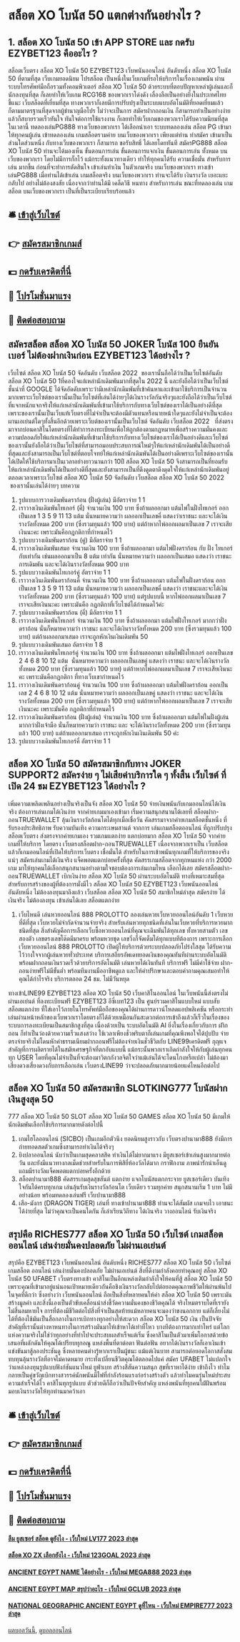 # สล็อต XO โบนัส 50 แตกต่างกันอย่างไร ?
## 1. สล็อต XO โบนัส 50 เข้า APP STORE และ กดรับ EZYBET123 คืออะไร ?
สล็อตเว็บตรง สล็อต XO โบนัส 50 EZYBET123 เว็บพนันออนไลน์ อันดับหนึ่ง สล็อต XO โบนัส 50 ที่ตามที่สุด เว็บเกมยอดนิยม โปรสล็อต เป็นหนึ่งในเว็บเกมที่รอให้บริการในเรื่องเกมพนัน ผ่านระบบโทรศัพท์มือถือรวมทั้งคอมพิวเตอร์ สล็อต XO โบนัส 50 ด้วยระบบที่ตอบปัญหาเหล่าผู้เล่นและก็นักลงทุนที่สุด ก็เลยทำให้เว็บเกม RCG168 ของพวกเราโด่งดัง เลื่องลือเป็นอย่างยิ่งในประเทศไทย ชี้แนะ เว็บสล็อตที่เยี่ยมที่สุด ทางพวกเราก็เลยมีการปรับปรุงเป็นระบบแบบอัตโนมัติที่ยอดเยี่ยมแล้วก็ตามมาตรฐานที่สุดจากผู้ชำนาญมือโปร ไม่ว่าจะเป็นการ สมัครฝากถอนเงิน ก็สามารถทำเป็นอย่างง่าย แล้วก็สบายรวดเร็วทันใจ ทันใจต่อการใช้แรงงาน ก็เลยทำให้เว็บเกมของพวกเราได้รับความนิยมที่สุดในเวลานี้
ทดลองเล่นPG888 ทางเว็บของพวกเรา ได้เลือกนำเอา ระบบทดลองเล่น สล็อต PG เข้ามาให้ทุกคนผู้เล่น เข้าทดลองเล่น เกมสล็อตรวมค่าย บนเว็บของพวกเรา เพียงแต่ท่าน ทำสมัคร เข้ามาเป็นส่วนใดส่วนหนึ่ง กับทางเว็บของพวกเรา ก็สามารถ ขอรับสิทธิ์ ได้เลยโดยทันที สมัครPG888 สล็อต XO โบนัส 50 ท่านจะได้มองเห็น ขั้นตอนการเล่น ขั้นตอนการแจกเงิน ขั้นตอนการเล่น ทั้งหมด บนเว็บของพวกเรา โดยไม่มีการกั๊กไว้ แม้กระทั้งแนวทางเดียว ทำให้ทุกคนได้รับ ความเชื่อมั่น สำหรับการเล่น มากขึ้น ก่อนที่จะทำการตัดสินใจ เข้าเล่นทำเงิน ในตัวเกมจริง บนเว็บของพวกเรา ทางเข้าเล่นPG888 เมื่อท่านได้เข้าเล่น เกมสล็อตจริง บนเว็บของพวกเรา ท่านจะได้รับ เงินรางวัล เยอะแยะ กลับไป อย่างไม่ต้องสงสัย เนื่องจากว่าท่านได้มี เคล็ดวิธี หนทาง สำหรับการเล่น ขณะที่ทดลองเล่น เกมสล็อต บนเว็บของพวกเรา เป็นที่เป็นระเบียบเรียบร้อยแล้ว

## 🛎 [เข้าสู่เว็บไซต์](https://bit.ly/3SdLNi2)
## 👉 [สมัครสมาชิกเกมส์](https://bit.ly/3SdLNi2)
## 💵 [กดรับเครดิตที่นี่](https://bit.ly/3dyRKHj)
## 👑 [โปรโมชั่นมาแรง](https://bit.ly/3dyRKHj)
## 📱 [ติดต่อสอบถาม](https://bit.ly/3dyRKHj)

## สมัครสล็อต สล็อต XO โบนัส 50 JOKER โบนัส 100 ยืนยันเบอร์ ไม่ต้องฝากเงินก่อน EZYBET123 ได้อย่างไร ?
เว็บไซต์ สล็อต XO โบนัส 50 จัดอันดับ เว็บสล็อต 2022  ของเรานั้นถือได้ว่าเป็นเว็บไซต์อันดับ สล็อต XO โบนัส 50 1ที่คองใจแก่เหล่านักเดิมพันมากที่สุดใน 2022 นี้ และยังถือได้ว่าเป็นเว็บไซต์ชั้นนำที่ GOOGLE ได้จัดอัดดับเพราะว่ามีเหล่านักเดิมพันที่เข้าค้นหาและเข้ามาใช้บริการเป็นจำนวนมากเพราะเว็บไซต์ของเรานั้นเป็นเว็บไซต์ที่เล่นได้ง่ายๆได้เงินรางวัลกันจริงๆและยังถือได้ว่าเป็นเว็บไซต์ที่แจกหนักแจกจริงให้แก่เหล่านักเดิมพันที่เข้ามาใช้บริการกับทางเว็บไซต์ของเราได้เป็นอย่างดีที่สุดเพราะของเรานั้นเป็นเว็บแท้เว็บตรงที่ไม่จำเป็นจะต้องมีตัวแทนหรือนายหน้าใดๆและยังไม่จำเป็นจะต้องผานเอเย่นต์ใดๆทั้งสิ้นอีกด้วยเพราะเว็บต์ของเรานั้นเป็นเว็บไซต์ จัดอันดับ เว็บสล็อต 2022   ที่ส่งตรงมาจากบ่อนคาสิโนโดยตรงที่ได้ทำการลงทะเบียนเพื่อให้ถูกต้องตามกฏหมายเพื่อสร้างความมั่นคงและความปลอดภัยให้แก่เหล่านักเดิมพันที่เข้ามาใช้บริการกับทางเว็บไซต์ของเราได้เป็นอย่างดีและเว็บไซต์ของเรานั้นยังถือได้ว่าเป็นเว็บไซต์ที่สามารถมอบประสบการณ์ใหม่ๆให้แก่เหล่านักเดิมพันได้เป็นอย่างดีที่สุดและยังสามารถเป็นเว็บไซต์ที่ตอบโจทย์ให้แก่เหล่านักเดิมพันได้เป็นอย่างดีเพราะเว็บไซต์ของเรานั้นได้เปิดให้ใช้บริการมาเป็นเวลาอย่างยาวนานกว่า 10ปี สล็อต XO โบนัส 50 จึงสามารถเป็นที่ยอมรับให้แก่เหล่านักเดิมพันได้เป็นอย่างดีที่สุดและยังสามารถเป็นที่ดึงดูดตาดึงดุดใจให้แก่เหล่านักเดิมพันอยู่ตลอดเวลาเพราะเว็บไซต์ สล็อต XO โบนัส 50 จัดอันดับ เว็บสล็อต สล็อต XO โบนัส 50 2022   ของเรานั้นเล่นได้ง่ายๆ
บทความ
1. รูปแบบการวางเดิมพันดราก้อน (ฝั่งผู้เล่น) มีอัตราจ่าย 1 1
2. เราวางเงินเดิมพันไทเกอร์ (คี่) จำนวนเงิน 100 บาท ซึ่งถ้าผลออกมา แต้มไพ่ในฝั่งไทเกอร์ ออกเป็นเลข 1 3 5 9 11 13 แต้ม นั่นหมายความว่า ผลออกเป็นเลขคี่ แสดงว่าเราชนะ และจะได้เงินรางวัลทั้งหมด 200 บาท (ซึ่งรวมทุนแล้ว 100 บาท) แต่ถ้าหากไพ่ออกผลมาเป็นเลข 7 เราจะเสียเงินนะคะ เพราะมันคือกฎกติกาที่กำหนดไว้
3. รูปแบบวางเดิมพันดราก้อน (คู่) มีอัตราจ่าย 1 1
4. เราวางเงินเดิมพันเสมอ จำนวนเงิน 100 บาท ซึ่งถ้าผลออกมา แต้มไพ่ฝั่งดราก้อน กับ ฝั่ง ไทเกอร์กับเท่ากัน เช่นผลออกมาเป็น 8 แต้ม เท่ากัน นั่นหมายความว่า ผลออกเป็นเสมอ แสดงว่า เราชนะการเดิมพัน และจะได้เงินรางวัลทั้งหมด 900 บาท
5. รูปแบบวางเดิมพันไทเกอร์คู่ อัตราจ่าย 1 1
6. เราวางเงินเดิมพันดราก้อนคี่ จำนวนเงิน 100 บาท ซึ่งถ้าผลออกมา แต้มไพ่ในฝั่งดราก้อน ออกเป็นเลข 1 3 5 9 11 13 แต้ม นั่นหมายความว่า ผลออกเป็นเลขคี่ แสดงว่า เราชนะและจะได้เงินรางวัลทั้งหมด 200 บาท (ซึ่งรวมทุนแล้ว 100 บาท) แต่รูปแบบนี้ หากไพ่ออกผลมาเป็นเลข 7 เราจะเสียเงินนะคะ เพราะมันคือ กฎกติกาที่เว็บไซต์ได้กำหนดไว้ค่ะ
7. รูปแบบวางเดิมพันดราก้อน (คี่) มีอัตราจ่าย 1 1
8. เราวางเงินเดิมพันไทเกอร์ จำนวนเงิน 100 บาท ซึ่งถ้าผลออกมา แต้มไพ่ฝั่งไทเกอร์ มากกว่าฝั่งดราก้อน นั่นก็หมายความว่า เราชนะ และจะได้เงินรางวัลทั้งหมด 200 บาท (ซึ่งรวมทุนแล้ว 100 บาท) แต่ถ้าผลออกมาเสมอ เราจะถูกหักเงินเงินเดิมพัน 50
9. รูปแบบวางเดิมพันเสมอ อัตราจ่าย 1 8
10. เราวางเงินเดิมพันไทเกอร์คู่ จำนวนเงิน 100 บาท ซึ่งถ้าผลออกมา แต้มไพ่ฝั่งไทเกอร์ ออกเป็นเลข 2 4 6 8 10 12 แต้ม  นั่นหมายความว่า ผลออกเป็นเลขคู่ แสดงว่า เราชนะ และจะได้เงินรางวัลทั้งหมด 200 บาท (ซึ่งรวมทุนแล้ว 100 บาท) แต่ถ้าหากไพ่ออกผลมาเป็นเลข 7 เราจะเสียเงินนะคะ เพราะมันคือกฎกติกา ที่ทางเว็บเขากำหนดไว้
11. เราวางเงินเดิมพันดราก้อนคู่ จำนวนเงิน 100 บาท ซึ่งถ้าผลออกมา แต้มไพ่ฝั่งดราก้อน ออกเป็นเลข 2 4 6 8 10 12 แต้ม นั่นหมายความว่า ผลออกเป็นเลขคู่ แสดงว่า เราชนะ และจะได้เงินรางวัลทั้งหมด 200 บาท (ซึ่งรวมทุนแล้ว 100 บาท) แต่ถ้าหากไพ่ออกผลมาเป็นเลข 7 เราจะเสียเงินนะคะ เพราะมันคือ กฎกติกาที่กำหนดไว้
12. เราวางเงินเดิมพันดราก้อน (ฝั่งผู้เล่น) จำนวนเงิน 100 บาท ซึ่งถ้าผลออกมา แต้มไพ่ในฝั่งผู้เล่น มากกว่าฝั่งเจ้ามือ นั่นก็หมายความว่า เราชนะ และ จะได้เงินรางวัลทั้งหมด 200 บาท (ซึ่งรวมทุนแล้ว 100 บาท) แต่ถ้าผลออกมาเสมอ เราจะถูกหักเงินเงินเดิมพัน 50 ค่ะ
13. รูปแบบวางเดิมพันไทเกอร์คี่ อัตราจ่าย 1 1

## สล็อต XO โบนัส 50 สมัครสมาชิกกับทาง JOKER SUPPORT2 สมัครง่าย ๆ ไม่เสียค่าบริการใด ๆ ทั้งสิ้น เว็บไซต์ ที่เปิด 24 ชม EZYBET123 ได้อย่างไร ?
เพิ่มความเพลิดเพลินอย่างเป็นจริงเป็นจัง สล็อต XO โบนัส 50 จ่ายเงินพนันกับเกมออนไลน์ได้เงินจริง ต้องการเล่นเกมได้เงินง่าย จากค่ายเกมมาเองเข้ามา เริ่มความสนุกสนานได้เลยที่ สล็อตฝาก-ถอนTRUEWALLET ลุ้นเงินรางวัลก้อนโตได้ทุกเมื่อเชื่อวัน คัดสรรมาจากค่ายเกมสล็อตชั้นหนึ่ง ที่รับรองประสิทธิภาพ รับความบันเทิง ความกระเษมสานต์ จากการ เล่นเกมสล็อตออนไลน์ ที่ถูกปรับปรุง สล็อตเว็บตรง ส่งตรงจากค่ายเกมเอง รวมเกมแตกง่าย แตกบ่อยมาก สล็อต XO โบนัส 50 จากค่ายเกมที่ให้บริการ โดยตรง เว็บตรงสล็อตฝาก-ถอนTRUEWALLET เนื่องจากพวกเราเป็น เว็บสล็อต แล้วก็เกมออนไลน์ที่เปิดให้บริการเว็บตรง เชื่อมั่นได้ สำหรับในการเข้าพนันทุกเกมที่ให้บริการของจริงแน่ๆ สมัครเล่นเกมได้เงินจริง แจ็คพอตแตกบ่อยครั้งที่สุด คัดสรรเกมสล็อตจากทุกหนแห่ง กว่า 2000 เกม มาให้ทุกคนได้เลือกสนุกสนานอย่างตามใจชอบต้องการเล่นเกมไหน เลือกได้เลย สมัครสล็อตฝาก-ถอนTRUEWALLET เบิกเงินง่าย สล็อต XO โบนัส 50 ผ่านระบบอัตโนมัติ ทางที่เหมาะสมที่สุด สำหรับการสร้างของผู้ที่ต้องการมั่งมีไว สล็อต XO โบนัส 50 EZYBET123 เว็บพนันออนไลน์ อันดับหนึ่ง ไม่ต้องลงทุนมาถึงแล้ว เว็บสล็อต สล็อต XO โบนัส 50 สมาชิกใหม่ล่าสุด สมัครง่าย ได้เงินจริง ไม่ต้องลงทุน เข้าเล่นได้เลย สล็อตแตกง่าย
1. เว็บไหนดี เล่นหวยออนไลน์ 888 PROLOTTO ลองเล่นหวยเว็บหวยออนไลน์อันดับ 1 เว็บหวยที่ดีที่สุด เว็บหวยไม่จำกัดจำนวนจ่ายจริง สำหรับเล่นหวยทุกชนิดที่เล่นในเว็บหวยที่บริการหวยมากชนิดที่สุด สิ่งสำคัญคือการเลือกเว็บซื้อหวยออนไลน์ที่คุณจะเดิมพันได้ทุกเลข ทั้งหวยสามตัว เลขสองตัว เลขตรงเลขโต๊ดมีมาครบ พร้อมหวยชุด เลขวิ่งก็จัดเต็มได้ทุกแบบทีต้องการ เพราะการเลือกเว็บหวยออนไลน์ 888 PROLOTTO เปิดผู้ให้บริการด้วยระบบปลอดภัยโปร่งใสสุด ได้รับความไว้วางใจจากผู้เล่นหวยทั่วประเทศ บริการเสถียรอัพเดทยอดเงินของคุณทันทีผ่านระบบอัตโนมัติ พร้อมฝากถอนเงินรวดเร็วด้วยบริการอัตโนมัติ เล่นหวยได้เงินทันที บริการฟรี ไม่มีค่าใช้จ่าย ฝาก-ถอนง่ายฟรีไม่มีขั้นต่ำ พร้อมทีมงานมืออาชีพดูแล และให้คำปรึกษาและตอบคำถามคุณเสมอทำให้คุณได้กำไรจริง บริการตลอด 24 ชม. ไม่มีวันหยุด

ทางเข้าLINE99 EZYBET123 สล็อต XO โบนัส 50 เว็บคาสิโนออนไลน์ ในเว็บพนันนี้ส่งตรงไม่ผ่านเอเย่นต์ ที่ลงทะเบียนฟรี EZYBET123 อีซี่เบท123 เป็น ศูนย์รวมคาสิโนแบบใหม่ แบบสับ สล็อตแตกง่าย ที่ใส่เอาไว้ภายในโทรศัพท์มือถือของคุณได้ผ่านการดาวน์โหลดแอปพลิเคชัน หรือกระทำเล่นผ่านหน้าหลักของเว็บพวกเราโดยตรงก็ได้ด้วยเหมือนกันสะดวกต่อการเข้าถึงแล้วก็เร็วในเรื่องของระบบการลงทะเบียนเป็นสมาชิกสูงที่สุด เนื่องด้วยเป็น ระบบอัตโนมัติ AI ยิ่งในเรื่องเกี่ยวกับการ ฝาิกถอน ก็ทำเป็นว่องด้วยความเร็วแสงสว่าง ใช้เวลาเพียงชั่วพริบตาก็เล่นเกมที่คุณพึงพอใจได้ปุบปับ จ่ายตรงจ่ายจริงไม่โดนหักค่าธรรมเนียมฝากถอนฟรีไม่ต้องจ่ายเงินชั่วชีวิตกับ LINE99เครดิตฟรี กุญแจสำคัญที่การผลิตรายได้ในสมัยเศรษฐกิจที่ตกอับแบบนี้ แม้กระนั้นพวกเราเกิดกำลังใจให้กับผู้เล่นทุกคนทุก USER โดยที่คุณไม่จำเป็นที่จะต้องมาวิตกกังวลจิตใจว่าแม้เล่นได้จะโดนโกงหรือเปล่า ไม่ต้องมาเสี่ยงดวงเสี่ยงดวงกับการเลือกเล่น เว็บตรงLINE99 ว่าจะปลอดภัยมากมายน้อยแค่ไหนอีกต่อไป

## สล็อต XO โบนัส 50 สมัครสมาชิก SLOTKING777 โบนัสฝากเงินสูงสุด 50
777 สล็อต XO โบนัส 50 SLOT สล็อต XO โบนัส 50 GAMES สล็อต XO โบนัส 50 มีเกมให้นักเดิมพันเลือกใช้บริการมากมายดังต่อไปนี้
1. เกมไฮโลออนไลน์ (SICBO) เป็นเกมอีกตัวนึง ยอดนิยมสูงราวกับ เว็บตรงปานามา888 ยังมีการถ่ายทอดสดตัวเกมซึ่งสามารถทำเงินได้จริงๆ
2. ยิงปลาออนไลน์ นับว่าเป็นเกมสุดคลาสสิค ทำเงินได้ไม่ยากมาแรง มียูสเซอร์เข้าเล่นสูงมากมายต่อวัน และยังมีแนวทางกลเม็ดช่วยสำหรับในการพิสิยี่ห้องวัลได้มาก กราฟิกงาม ภาพน่ารักน่าเอ็นดู แถมมีรางวัลแจ็คพอตแตกบ่อยครั้งอีกด้วย
3. สล็อตปานามา888 คัดสรรเกมสุดสุขสันต์ แตกง่าย แจกโบนัสแตกกระจาย ยูสเซอร์เดียว บันเทิงใจกันได้ครบทุกเกม เล่นลุ้นรับเงินรางวัลก้อนโต เว็บเดียว รวมทุกค่าย สนุกสนานเริ่ม 1 บาท ไม่มีอย่างน้อย พร้อมทดลองเล่นฟรี เว็บปานามา888
4. เสือ-มังกร (DRAGON TIGER) เล่นที่ ทางเข้าปานามา888 ท่านจะได้สัมผัส เกมจบไว เอาชนะได้ง่ายที่สุด ไม่ว่าคุณจะเป็นคนใดกัน ก็เล่าเรียนวิถีทาง ได้เงินจริง วางออนไลน์ รับเงินจริง

## สรุปคือ RICHES777 สล็อต XO โบนัส 50 เว็บไซต์ เกมสล็อต ออนไลน์ เล่นง่ายมั่นคงปลอดภัย ไม่ผ่านเอเย่นต์
สรุปคือ EZYBET123 เว็บพนันออนไลน์ อันดับหนึ่ง RICHES777 สล็อต XO โบนัส 50 เว็บไซต์ เกมสล็อต ออนไลน์ เล่นง่ายมั่นคงปลอดภัย ไม่ผ่านเอเย่นต์ สิ่งที่ดีงามกำลังคอยท่าคุณอยู่ สล็อต XO โบนัส 50 UFABET เว็บตรงทางเข้า คาสิโนเป็นอีกแหล่งเติมกำลังใจให้คนที่สู้ สล็อต XO โบนัส 50 เพราะคุณที่เข้ามาอยู่แน่นอนเป้าหมายเดียวกันคือชิงเงินรางวัลกลับไปต่อยอดคุณภาพชีวิตให้ผ่านพ้นไปในจุดที่ดีกว่า ซึ่งอย่างว่า เว็บพนันออนไลน์ ถือเป็นสิ่งที่หลายคนให้ค่า สล็อต XO โบนัส 50 เพราะมันสร้างมูลค่า และสิ่งนี้เองเป็นตัวขับเคลื่อนนำส่งชี้วัดความมั่นคงของชีวิตคุณได้ จริงไหมตราบใดที่เรายังไม่สิ้นลมหายใจ การที่ต้องมีชีวิตต่อไปสิ่งที่จำเป็นสุดท้ายแม้หลายคนจะมองว่าขงนอกกาย แต่ก็เลี่ยงไม่ได้ที่ต้องใช้มันเป็นสื่อกลางในการเบิกทางทุกอย่างให้สะดวก สล็อต XO โบนัส 50 เงิน เป็นปัจจัยสำคัญที่เรานั้นต่างหาหนทางในการสร้างมันมาให้เข้าหาได้เท่าที่ไหว บางทีต้องการมากเท่าไหร่ แต่โลกแห่งความจริงไม่ใช่ว่าทุกอย่างที่ทำไปจะประสบผลสำเร็จแต่เริ่ม ซึ่งคาสิโนเป็นตัวมาเพิ่มโอกาสด้วยข้อเสนอที่ผลักดันให้คุณได้เปรียบทุกอณู แหล่งพื้นที่ตาต่อตา ฟันต่อฟัน อยากได้เงินรางวัลก็เอาเงินเข้าแข่งขันมาสู้ลองประชันดู ซึ่งหลายคนต่างรู้หากเราเป็นผู้ชนะ แม้แต่เงินบาท สามารถต่อยอดโอกาสสั่งสมทบทุนลุ้นรางวัลที่อาจไม่คาดหมาย กระทั่งเปลี่ยนชีวิตคุณได้ตลอดไปแค่ สมัคร UFABET ไม่แปลกใจว่าแหล่งลงทุนรูปแบบฟังก์ชันแนวใหม่ ยูฟ่าเบท สร้างสีสันความสนุก สุขที่เราหาได้ง่าย เข้าถึงไว ทำไมกลายเป็นคู่ขวัญเบิกทางสวรรค์นักพนันมีไฟที่กำลังร้อนแรงก่อร่างสร้างตัว แล้วทำไมคนรุ่นใหม่ประสบความสำเร็จได้ไว คาสิโนทุกรูปแบบ ตัวช่วยดีก็ถือว่าเป็นปัจจัยสำคัญ แหล่งพนันที่ทุกคนใฝ่ฝันพร้อมมอบเงินรางวัลให้ทุกท่านมาคว้าเอา

## 🛎 [เข้าสู่เว็บไซต์](https://bit.ly/3SdLNi2)
## 👉 [สมัครสมาชิกเกมส์](https://bit.ly/3SdLNi2)
## 💵 [กดรับเครดิตที่นี่](https://bit.ly/3dyRKHj)
## 👑 [โปรโมชั่นมาแรง](https://bit.ly/3dyRKHj)
## 📱 [ติดต่อสอบถาม](https://bit.ly/3dyRKHj)

#### [ลืม ยูสเซอร์ สล็อต ดูยังไง - เว็บใหม่ LV177 2023 ล่าสุด](https://atom.io/themes/ลืม%20ยูสเซอร์%20สล็อต%20ดูยังไง%20-%20เว็บใหม่%20lv177%202023%20ล่าสุด)
#### [สล็อต XO ZX เลือกยังไง - เว็บใหม่ 123GOAL 2023 ล่าสุด](https://atom.io/themes/สล็อต%20xo%20zx%20เลือกยังไง%20-%20เว็บใหม่%20123goal%202023%20ล่าสุด)
#### [ANCIENT EGYPT NAME ได้อย่างไร - เว็บใหม่ MEGA888 2023 ล่าสุด](https://atom.io/themes/ancient%20egypt%20name%20ได้อย่างไร%20-%20เว็บใหม่%20mega888%202023%20ล่าสุด)
#### [ANCIENT EGYPT MAP สรุปว่าอะไร - เว็บใหม่ GCLUB 2023 ล่าสุด](https://atom.io/themes/ancient%20egypt%20map%20สรุปว่าอะไร%20-%20เว็บใหม่%20gclub%202023%20ล่าสุด)
#### [NATIONAL GEOGRAPHIC ANCIENT EGYPT ดูที่ไหน - เว็บใหม่ EMPIRE777 2023 ล่าสุด](https://atom.io/themes/national%20geographic%20ancient%20egypt%20ดูที่ไหน%20-%20เว็บใหม่%20empire777%202023%20ล่าสุด)

[ผลบอลวันนี้](https://siamsport.tv "ผลบอลวันนี้"), [ดูบอลออนไลน์](https://siamsport.tv/ดูบอลสด "ดูบอลออนไลน์")
